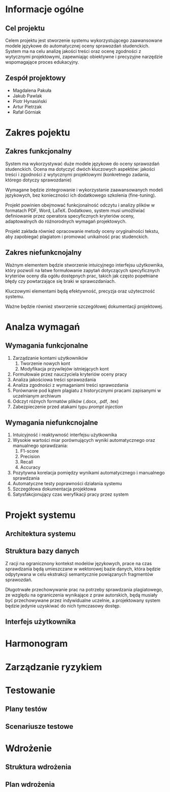 # Informacje ogólne

## Cel projektu

Celem projektu jest stworzenie systemu wykorzystującego zaawansowane modele językowe do automatycznej oceny sprawozdań
studenckich.
System ma na celu analizę jakości treści oraz ocenę zgodności z wytycznymi projektowymi, zapewniając obiektywne i
precyzyjne narzędzie wspomagające proces edukacyjny.

## Zespół projektowy

- Magdalena Pakuła
- Jakub Pawlak
- Piotr Hynasiński
- Artur Pietrzak
- Rafał Górniak

# Zakres pojektu

## Zakres funkcjonalny

System ma wykorzystywać duże modele językowe do oceny sprawozdań studenckich.
Ocena ma dotyczyć dwóch kluczowych aspektów: jakości treści i zgodności z wytycznymi projektowymi (konkretnego zadania,
którego dotyczy sprawozdanie)

Wymagane będzie zintegrowanie i wykorzystanie zaawansowanych modeli językowych, bez konieczności ich dodatkowego
szkolenia (fine-tuning).

Projekt powinien obejmować funkcjonalność odczytu i analizy plików w formatach PDF, Word, LaTeX. Dodatkowo, system musi
umożliwiać definiowanie przez operatora specyficznych kryteriów oceny, adaptowalnych do różnorodnych wymagań
projektowych.

Projekt zakłada również opracowanie metody oceny oryginalności tekstu, aby zapobiegać plagiatom i promować unikalność
prac studenckich.

## Zakres niefunkcnojalny

Ważnym elementem będzie stworzenie intuicyjnego interfejsu użytkownika, który pozwoli na łatwe formułowanie zapytań
dotyczących specyficznych kryteriów oceny dla ogółu dostępnych prac, takich jak często popełniane błędy czy powtarzające
się braki w sprawozdaniach.

Kluczowymi elementami będą efektywność, precyzja oraz użyteczność systemu.

Ważne będzie również stworzenie szczegółowej dokumentacji projektowej.

# Analza wymagań

## Wymagania funkcjonalne

1. Zarządzanie kontami użytkowników
    1. Tworzenie nowych kont
    2. Modyfikacja przywilejów istniejących kont
2. Formułowaie przez nauczyciela kryteriów oceny pracy
3. Analiza jakościowa treści sprawozdania
4. Analiza zgodności z wymaganiami treści sprawozdania
5. Porównanie pod kątem plagiatu z historycznymi pracami zapisanymi w uczelnianym archiwum
6. Odczyt różnych formatów plików (.docx, .pdf, .tex)
7. Zabezpieczenie przed atakami typu *prompt injection*

## Wymagania niefunkcnojalne

1. Intuicyjność i reaktywność interfejsu użytkownika
2. Wysokie wartości miar porównujących wyniki automatycznego oraz manualnego sprawdzania:
    1. F1-score
    2. Precision
    3. Recall
    4. Accuracy
3. Pozytywna korelacja pomiędzy wynikami automatycznego i manualnego sprawdzania
4. Automatyczne testy poprawności działania systemu
5. Szczegółowa dokumentacja projektowa
6. Satysfakcjonujący czas weryfikacji pracy przez system

# Projekt systemu

## Architektura systemu

## Struktura bazy danych

Z racji na ogranicznony kontekst modelów językowych, prace na czas sprawdzania będą umieszczane w wektorowej bazie danych,
która będzie odpytywana w celu ekstrakcji semantycznie powiązanych fragmentów sprawozdań.

Długotrwałe przechowywanie prac na potrzeby sprawdzania plagiatowego, ze względu na ograniczenia wynikające z praw autorskich, 
będą musiały być przechowywane przez indywidualne uczelnie, a projektowany system będzie jedynie uzyskiwać do nich tymczasowy dostęp.

## Interfejs użytkownika

# Harmonogram

# Zarządzanie ryzykiem

# Testowanie

## Plany testów

## Scenariusze testowe

# Wdrożenie

## Struktura wdrożenia

## Plan wdrożenia 


